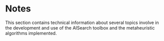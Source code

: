 # Notes

This section contains technical information about several topics involve in the development and use of the AISearch toolbox and the metaheuristic algorithms implemented.
